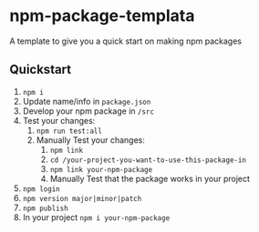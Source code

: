 # npm-package-templata

A template to give you a quick start on making npm packages

## Quickstart

1. `npm i`
1. Update name/info in `package.json`
1. Develop your npm package in `/src`
1. Test your changes:
   1. `npm run test:all`
   1. Manually Test your changes:
      1. `npm link`
      1. `cd /your-project-you-want-to-use-this-package-in`
      1. `npm link your-npm-package`
      1. Manually Test that the package works in your project
1. `npm login`
1. `npm version major|minor|patch`
1. `npm publish`
1. In your project `npm i your-npm-package`
